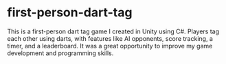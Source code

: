 # first-person-dart-tag
This is a first-person dart tag game I created in Unity using C#. Players tag each other using darts, with features like AI opponents, score tracking, a timer, and a leaderboard. It was a great opportunity to improve my game development and programming skills.
